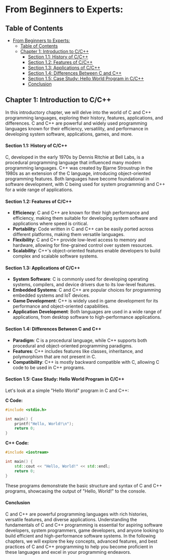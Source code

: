 # From Beginners to Experts: 
## Table of Contents
- [From Beginners to Experts:](#from-beginners-to-experts)
  - [Table of Contents](#table-of-contents)
  - [Chapter 1: Introduction to C/C++](#chapter-1-introduction-to-cc)
      - [Section 1.1: History of C/C++](#section-11-history-of-cc)
      - [Section 1.2: Features of C/C++](#section-12-features-of-cc)
      - [Section 1.3: Applications of C/C++](#section-13-applications-of-cc)
      - [Section 1.4: Differences Between C and C++](#section-14-differences-between-c-and-c)
      - [Section 1.5: Case Study: Hello World Program in C/C++](#section-15-case-study-hello-world-program-in-cc)
      - [Conclusion](#conclusion)

## Chapter 1: Introduction to C/C++

In this introductory chapter, we will delve into the world of C and C++ programming languages, exploring their history, features, applications, and differences. C and C++ are powerful and widely used programming languages known for their efficiency, versatility, and performance in developing system software, applications, games, and more.

#### Section 1.1: History of C/C++

C, developed in the early 1970s by Dennis Ritchie at Bell Labs, is a procedural programming language that influenced many modern programming languages. C++ was created by Bjarne Stroustrup in the 1980s as an extension of the C language, introducing object-oriented programming features. Both languages have become foundational in software development, with C being used for system programming and C++ for a wide range of applications.

#### Section 1.2: Features of C/C++

- **Efficiency**: C and C++ are known for their high performance and efficiency, making them suitable for developing system software and applications where speed is critical.
- **Portability**: Code written in C and C++ can be easily ported across different platforms, making them versatile languages.
- **Flexibility**: C and C++ provide low-level access to memory and hardware, allowing for fine-grained control over system resources.
- **Scalability**: C++'s object-oriented features enable developers to build complex and scalable software systems.

#### Section 1.3: Applications of C/C++

- **System Software**: C is commonly used for developing operating systems, compilers, and device drivers due to its low-level features.
- **Embedded Systems**: C and C++ are popular choices for programming embedded systems and IoT devices.
- **Game Development**: C++ is widely used in game development for its performance and object-oriented capabilities.
- **Application Development**: Both languages are used in a wide range of applications, from desktop software to high-performance applications.

#### Section 1.4: Differences Between C and C++

- **Paradigm**: C is a procedural language, while C++ supports both procedural and object-oriented programming paradigms.
- **Features**: C++ includes features like classes, inheritance, and polymorphism that are not present in C.
- **Compatibility**: C++ is mostly backward compatible with C, allowing C code to be used in C++ programs.

#### Section 1.5: Case Study: Hello World Program in C/C++

Let's look at a simple "Hello World" program in C and C++:

**C Code:**
```c
#include <stdio.h>

int main() {
    printf("Hello, World!\n");
    return 0;
}
```

**C++ Code:**
```cpp
#include <iostream>

int main() {
    std::cout << "Hello, World!" << std::endl;
    return 0;
}
```

These programs demonstrate the basic structure and syntax of C and C++ programs, showcasing the output of "Hello, World!" to the console.

#### Conclusion

C and C++ are powerful programming languages with rich histories, versatile features, and diverse applications. Understanding the fundamentals of C and C++ programming is essential for aspiring software developers, system programmers, game developers, and anyone looking to build efficient and high-performance software systems. In the following chapters, we will explore the key concepts, advanced features, and best practices of C and C++ programming to help you become proficient in these languages and excel in your programming endeavors.